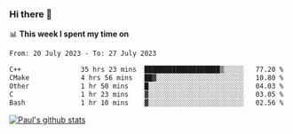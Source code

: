 ### Hi there 👋

📊 **This week I spent my time on**
<!--START_SECTION:waka-->

```txt
From: 20 July 2023 - To: 27 July 2023

C++               35 hrs 23 mins  ███████████████████▒░░░░░   77.20 %
CMake             4 hrs 56 mins   ██▓░░░░░░░░░░░░░░░░░░░░░░   10.80 %
Other             1 hr 50 mins    █░░░░░░░░░░░░░░░░░░░░░░░░   04.03 %
C                 1 hr 23 mins    ▓░░░░░░░░░░░░░░░░░░░░░░░░   03.05 %
Bash              1 hr 10 mins    ▓░░░░░░░░░░░░░░░░░░░░░░░░   02.56 %
```

<!--END_SECTION:waka-->


[![Paul's github stats](https://github-readme-stats.vercel.app/api?username=mickeyouyou&theme=dracula&show_icons=true)](https://github.com/anuraghazra/github-readme-stats)
